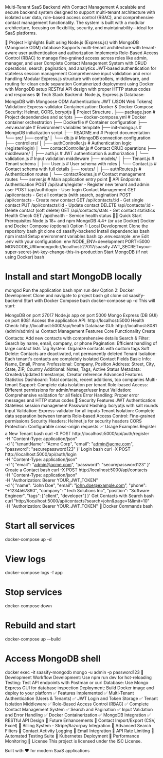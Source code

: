 Multi-Tenant SaaS Backend with Contact Management
A scalable and secure backend system designed to support multi-tenant architecture with isolated user data, role-based access control (RBAC), and comprehensive contact management functionality. The system is built with a modular architecture, focusing on flexibility, security, and maintainability—ideal for SaaS platforms.

🚀 Project Highlights
Built using Node.js (Express.js) with MongoDB (Mongoose ODM) database
Supports multi-tenant architecture with tenant-aware user authentication and authorization
Implements Role-Based Access Control (RBAC) to manage fine-grained access across roles like admin, manager, and user
Complete Contact Management System with CRUD operations, search, pagination, and analytics
JWT-based authentication for stateless session management
Comprehensive input validation and error handling
Modular Express.js structure with controllers, middleware, and routing for clean code separation
Containerized deployment using Docker with MongoDB setup
RESTful API design with proper HTTP status codes and responses
🛠️ Tech Stack
Backend: Node.js, Express.js
Database: MongoDB with Mongoose ODM
Authentication: JWT (JSON Web Tokens)
Validation: Express-validator
Containerization: Docker & Docker Compose
Security: Helmet, CORS, bcryptjs
📁 Project Structure
.
├── package.json                    # Project dependencies and scripts
├── docker-compose.yml              # Docker container orchestration
├── Dockerfile                      # Container configuration
├── .env.example                    # Environment variables template
├── init-mongo.js                   # MongoDB initialization script
├── README.md                       # Project documentation
└── src/
    ├── config/
    │   └── db.js                   # MongoDB connection configuration
    ├── controllers/
    │   ├── authController.js       # Authentication logic (register/login)
    │   └── contactController.js    # Contact CRUD operations
    ├── middleware/
    │   ├── auth.js                 # JWT authentication & authorization
    │   └── validation.js           # Input validation middleware
    ├── models/
    │   ├── Tenant.js               # Tenant schema
    │   ├── User.js                 # User schema with roles
    │   └── Contact.js              # Contact schema with full details
    ├── routes/
    │   ├── authRoutes.js           # Authentication routes
    │   └── contactRoutes.js        # Contact management routes
    └── server.js                   # Main application entry point
🔧 API Endpoints
Authentication
POST /api/auth/register - Register new tenant and admin user
POST /api/auth/login - User login
Contact Management
GET /api/contacts - Get all contacts (with search, pagination)
POST /api/contacts - Create new contact
GET /api/contacts/:id - Get single contact
PUT /api/contacts/:id - Update contact
DELETE /api/contacts/:id - Delete contact (soft delete)
GET /api/contacts/stats - Get contact statistics
Health Check
GET /api/health - Service health status
🏃‍♂️ Quick Start
Prerequisites
Node.js 18+ and npm
MongoDB 4.4+ (or use Docker)
Docker and Docker Compose (optional)
Option 1: Local Development
Clone the repository
bash
git clone <your-repo-url>
cd saasify-backend
Install dependencies
bash
npm install
Setup environment variables
bash
cp .env.example .env
Edit .env with your configuration:
env
NODE_ENV=development
PORT=5000
MONGODB_URI=mongodb://localhost:27017/saasify
JWT_SECRET=your-super-secret-jwt-key-change-this-in-production
Start MongoDB (if not using Docker)
bash
# Install and start MongoDB locally
mongod
Run the application
bash
npm run dev
Option 2: Docker Development
Clone and navigate to project
bash
git clone <your-repo-url>
cd saasify-backend
Start with Docker Compose
bash
docker-compose up -d
This will start:

MongoDB on port 27017
Node.js app on port 5000
Mongo Express (DB GUI) on port 8081
Access the application
API: http://localhost:5000
Health Check: http://localhost:5000/api/health
Database GUI: http://localhost:8081 (admin/admin)
📊 Contact Management Features
Core Functionality
Create Contacts: Add new contacts with comprehensive details
Search & Filter: Search by name, email, company, or phone
Pagination: Efficient handling of large contact lists
Tag System: Organize contacts with custom tags
Soft Delete: Contacts are deactivated, not permanently deleted
Tenant Isolation: Each tenant's contacts are completely isolated
Contact Fields
Basic Info: Name, Email, Phone
Professional: Company, Position
Address: Street, City, State, ZIP, Country
Additional: Notes, Tags, Active Status
Metadata: Created/Updated timestamps, Creator reference
Advanced Features
Statistics Dashboard: Total contacts, recent additions, top companies
Multi-tenant Support: Complete data isolation per tenant
Role-based Access: Different permissions for admin/manager/user
Input Validation: Comprehensive validation for all fields
Error Handling: Proper error messages and HTTP status codes
🔐 Security Features
JWT Authentication: Stateless session management
Password Hashing: bcryptjs with salt rounds
Input Validation: Express-validator for all inputs
Tenant Isolation: Complete data separation between tenants
Role-based Access Control: Fine-grained permissions
Security Headers: Helmet.js for security headers
CORS Protection: Configurable cross-origin requests
📈 Usage Examples
Register a New Tenant
bash
curl -X POST http://localhost:5000/api/auth/register \
  -H "Content-Type: application/json" \
  -d '{
    "tenantName": "Acme Corp",
    "email": "admin@acme.com",
    "password": "securepassword123"
  }'
Login
bash
curl -X POST http://localhost:5000/api/auth/login \
  -H "Content-Type: application/json" \
  -d '{
    "email": "admin@acme.com",
    "password": "securepassword123"
  }'
Create a Contact
bash
curl -X POST http://localhost:5000/api/contacts \
  -H "Content-Type: application/json" \
  -H "Authorization: Bearer YOUR_JWT_TOKEN" \
  -d '{
    "name": "John Doe",
    "email": "john.doe@example.com",
    "phone": "+1234567890",
    "company": "Tech Solutions Inc",
    "position": "Software Engineer",
    "tags": ["client", "developer"]
  }'
Get Contacts with Search
bash
curl "http://localhost:5000/api/contacts?search=john&page=1&limit=10" \
  -H "Authorization: Bearer YOUR_JWT_TOKEN"
🐳 Docker Commands
bash
# Start all services
docker-compose up -d

# View logs
docker-compose logs -f app

# Stop services
docker-compose down

# Rebuild and start
docker-compose up --build

# Access MongoDB shell
docker exec -it saasify-mongodb mongo -u admin -p password123
🔄 Development Workflow
Development: Use npm run dev for hot-reloading
Testing: Test API endpoints with Postman or curl
Database: Use Mongo Express GUI for database inspection
Deployment: Build Docker image and deploy to your platform
✅ Features Implemented
✅ Multi-Tenant Authentication (Users & Tenants)
✅ JWT Login and Token Storage
✅ Tenant Isolation Middleware
✅ Role-Based Access Control (RBAC)
✅ Complete Contact Management System
✅ Search and Pagination
✅ Input Validation and Error Handling
✅ Docker Containerization
✅ MongoDB Integration
✅ RESTful API Design
🚧 Future Enhancements
🔄 Contact Import/Export (CSV, Excel)
🔄 Billing System - Stripe/Razorpay Integration
🔄 Advanced Search Filters
🔄 Contact Activity Logging
🔄 Email Integration
🔄 API Rate Limiting
🔄 Automated Testing Suite
🔄 Kubernetes Deployment
🔄 Performance Monitoring
📝 License
This project is licensed under the ISC License.

Built with ❤️ for modern SaaS applications

